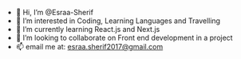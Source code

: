 - 👋 Hi, I’m @Esraa-Sherif
- 👀 I’m interested in Coding, Learning Languages and Travelling
- 🌱 I’m currently learning React.js and Next.js
- 💞️ I’m looking to collaborate on Front end development in a project
- 📫 email me at: esraa.sherif2017@gmail.com
